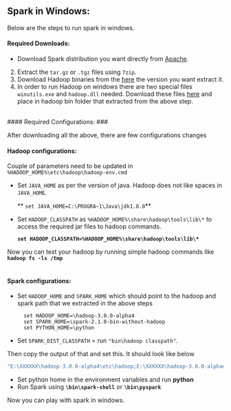 ## Spark in Windows: ##

Below are the steps to run spark in windows.
<br>
#### Required Downloads: #####

* Download Spark distribution you want directly from [Apache](https://spark.apache.org/downloads.html "apache page").
2. Extract the `tar.gz` or `.tgz` files using `7zip`.
3. Download Hadoop binaries from the [here](http://hadoop.apache.org/releases.html "Hadoop") the version you want  extract it.
4. In order to run Hadoop on windows there are two special files `winutils.exe` and `hadoop.dll` needed. Download these files [here](https://github.com/steveloughran/winutils "hadoop utils") and place in hadoop bin folder that extracted from the above step. 
<br>
#### Required Configurations: ###

After downloading all the above, there are few configurations changes
<br>
#### Hadoop configurations: ####

Couple of parameters need to be updated in `%HADOOP_HOME%\etc\hadoop\hadoop-env.cmd`

* Set `JAVA_HOME` as per the version of java. Hadoop does not like spaces in `JAVA_HOME`. <br>

	** `set JAVA_HOME=C:\PROGRA~1\Java\jdk1.8.0`**
		
* Set `HADOOP_CLASSPATH` as `%HADOOP_HOME%\share\hadoop\tools\lib\*` to access the required jar files to hadoop commands. <br>
	
	**`set HADOOP_CLASSPATH=%HADOOP_HOME%\share\hadoop\tools\lib\*`**


Now you can test your hadoop by running simple hadoop commands like **`hadoop fs -ls /tmp`**
<br>
<br>

#### Spark configurations: ####

* Set `HADOOP_HOME` and `SPARK_HOME` which should point to the hadoop and spark path that we extracted in the above steps
	    
		set HADOOP_HOME=\hadoop-3.0.0-alpha4	
		set SPARK_HOME=\spark-2.1.0-bin-without-hadoop
		set PYTHON_HOME=\python
		
* Set `SPARK_DIST_CLASSPATH` = run `"bin\hadoop classpath"`.

 Then copy the output of that and set this. It should look like below
```sh 
"E:\XXXXXX\hadoop-3.0.0-alpha4\etc\hadoop;E:\XXXXXX\hadoop-3.0.0-alpha4\share\hadoop\common;E:\XXXXXX\hadoop-3.0.0-alpha4\share\hadoop\common\lib\*;E:\XXXXXX\hadoop-3.0.0-alpha4\share\hadoop\common\*;E:\XXXXXX\hadoop-3.0.0-alpha4\share\hadoop\hdfs;E:\XXXXXX\hadoop-3.0.0-alpha4\share\hadoop\hdfs\lib\*;E:\XXXXXX\hadoop-3.0.0-alpha4\share\hadoop\hdfs\*;E:\XXXXXX\hadoop-3.0.0-alpha4\share\hadoop\yarn;E:\XXXXXX\hadoop-3.0.0-alpha4\share\hadoop\yarn\lib\*;E:\XXXXXX\hadoop-3.0.0-alpha4\share\hadoop\yarn\*;E:\XXXXXX\hadoop-3.0.0-alpha4\share\hadoop\mapreduce\*;;E:\XXXXXX\hadoop-3.0.0-alpha4\share\hadoop\tools\lib\*;"
```
* Set python home in the environment variables and run **python**
* Run Spark using **`\bin\spark-shell`** or **`\bin\pyspark`**

Now you can play with spark in windows.   
<br>